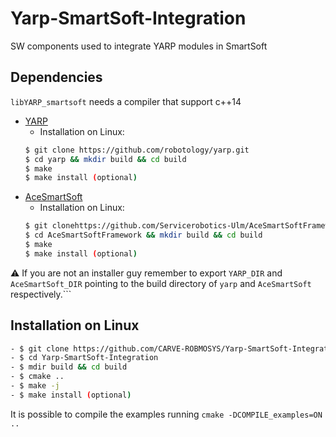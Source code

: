 # Yarp-SmartSoft-Integration
SW components used to integrate YARP modules in SmartSoft

## Dependencies
`libYARP_smartsoft` needs a compiler that support c++14

- [YARP](https://github.com/robotology/yarp)
	- Installation on Linux:
	```bash
	$ git clone https://github.com/robotology/yarp.git
	$ cd yarp && mkdir build && cd build
	$ make
	$ make install (optional)
	```
- [AceSmartSoft](https://github.com/Servicerobotics-Ulm/AceSmartSoftFramework.git)
	- Installation on Linux:
	```bash
	$ git clonehttps://github.com/Servicerobotics-Ulm/AceSmartSoftFramework.git
	$ cd AceSmartSoftFramework && mkdir build && cd build
	$ make
	$ make install (optional)
	
:warning: If you are not an installer guy remember to export   `YARP_DIR` and `AceSmartSoft_DIR`
pointing to the build directory of `yarp` and `AceSmartSoft` respectively.```
## Installation on Linux
```bash
- $ git clone https://github.com/CARVE-ROBMOSYS/Yarp-SmartSoft-Integration
- $ cd Yarp-SmartSoft-Integration
- $ mdir build && cd build
- $ cmake ..
- $ make -j
- $ make install (optional)
```
It is possible to compile the examples running `cmake -DCOMPILE_examples=ON ..`


